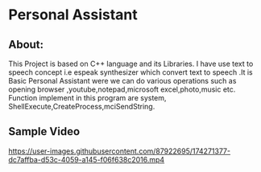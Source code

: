 
# Personal Assistant




## About:

This Project is based on C++ language and its Libraries.
I have use text to speech concept i.e espeak synthesizer 
which convert text to speech .It is Basic Personal Assistant 
were we can do various operations such as opening browser
,youtube,notepad,microsoft excel,photo,music etc.
Function implement in this program are system,
ShellExecute,CreateProcess,mciSendString.
## Sample Video

https://user-images.githubusercontent.com/87922695/174271377-dc7affba-d53c-4059-a145-f06f638c2016.mp4





